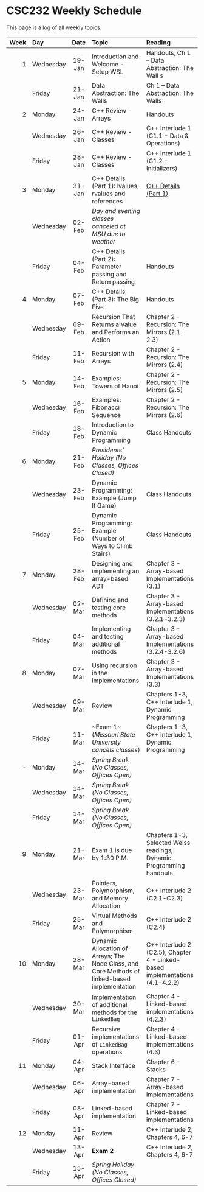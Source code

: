 # CSC232 Weekly Schedule

This page is a log of all weekly topics.

| Week | Day       |  Date  | Topic                                                                                         | Reading                                                                      |
|-----:|:----------|:------:|:----------------------------------------------------------------------------------------------|:-----------------------------------------------------------------------------|
|    1 | Wednesday | 19-Jan | Introduction and Welcome - Setup WSL                                                          | Handouts, Ch 1 – Data  Abstraction: The Wall s                               |
|      | Friday    | 21-Jan | Data  Abstraction: The Walls                                                                  | Ch 1 – Data  Abstraction: The Walls                                          |
|    2 | Monday    | 24-Jan | C++ Review - Arrays                                                                           | Handouts                                                                     |
|      | Wednesday | 26-Jan | C++ Review - Classes                                                                          | C++ Interlude 1 (C1.1 - Data & Operations)                                   |
|      | Friday    | 28-Jan | C++ Review - Classes                                                                          | C++ Interlude 1 (C1.2 - Initializers)                                        |
|    3 | Monday    | 31-Jan | C++ Details (Part 1): lvalues, rvalues and references                                         | [C++ Details (Part 1)](week03/cpp-details1.md)                               |
|      | Wednesday | 02-Feb | _Day and evening classes canceled at MSU due to weather_                                      |                                                                              |
|      | Friday    | 04-Feb | C++ Details (Part 2): Parameter passing and Return passing                                    | Handouts                                                                     |
|    4 | Monday    | 07-Feb | C++ Details (Part 3): The Big Five                                                            | Handouts                                                                     |
|      | Wednesday | 09-Feb | Recursion That Returns a Value and Performs an Action                                         | Chapter 2 - Recursion: The Mirrors (2.1-2.3)                                 |
|      | Friday    | 11-Feb | Recursion with Arrays                                                                         | Chapter 2 - Recursion: The Mirrors (2.4)                                     |
|    5 | Monday    | 14-Feb | Examples: Towers of Hanoi                                                                     | Chapter 2 - Recursion: The Mirrors (2.5)                                     |
|      | Wednesday | 16-Feb | Examples: Fibonacci Sequence                                                                  | Chapter 2 - Recursion: The Mirrors (2.6)                                     |
|      | Friday    | 18-Feb | Introduction to Dynamic Programming                                                           | Class Handouts                                                               |
|    6 | Monday    | 21-Feb | _Presidents' Holiday (No Classes, Offices Closed)_                                            |                                                                              |
|      | Wednesday | 23-Feb | Dynamic Programming: Example (Jump It Game)                                                   | Class Handouts                                                               |
|      | Friday    | 25-Feb | Dynamic Programming: Example (Number of Ways to Climb Stairs)                                 | Class Handouts                                                               |
|    7 | Monday    | 28-Feb | Designing and implementing an array-based ADT                                                 | Chapter 3 - Array-based Implementations (3.1)                                |
|      | Wednesday | 02-Mar | Defining and testing core methods                                                             | Chapter 3 - Array-based Implementations (3.2.1-3.2.3)                        |
|      | Friday    | 04-Mar | Implementing and testing additional methods                                                   | Chapter 3 - Array-based Implementations (3.2.4-3.2.6)                        |
|    8 | Monday    | 07-Mar | Using recursion in the implementations                                                        | Chapter 3 - Array-based Implementations (3.3)                                |
|      | Wednesday | 09-Mar | Review                                                                                        | Chapters 1-3, C++ Interlude 1, Dynamic Programming                           |
|      | Friday    | 11-Mar | ~~~Exam 1~~~ (_Missouri State University cancels classes_)                                    | Chapters 1-3, C++ Interlude 1, Dynamic Programming                           |
|    - | Monday    | 14-Mar | _Spring Break (No Classes, Offices Open)_                                                     |                                                                              |
|      | Wednesday | 14-Mar | _Spring Break (No Classes, Offices Open)_                                                     |                                                                              |
|      | Friday    | 14-Mar | _Spring Break (No Classes, Offices Open)_                                                     |                                                                              |
|    9 | Monday    | 21-Mar | Exam 1 is due by 1:30 P.M.                                                                    | Chapters 1-3, Selected Weiss readings, Dynamic Programming handouts          |
|      | Wednesday | 23-Mar | Pointers, Polymorphism, and Memory Allocation                                                 | C++ Interlude 2 (C2.1-C2.3)                                                  |
|      | Friday    | 25-Mar | Virtual Methods and Polymorphism                                                              | C++ Interlude 2 (C2.4)                                                       |
|   10 | Monday    | 28-Mar | Dynamic Allocation of Arrays; The Node Class, and Core Methods of linked-based implementation | C++ Interlude 2 (C2.5), Chapter 4 - Linked-based implementations (4.1-4.2.2) |
|      | Wednesday | 30-Mar | Implementation of additional methods for the `LinkedBag`                                      | Chapter 4 - Linked-based implementations (4.2.3)                             |
|      | Friday    | 01-Apr | Recursive implementations of `LinkedBag` operations                                           | Chapter 4 - Linked-based implementations (4.3)                               |
|   11 | Monday    | 04-Apr | Stack Interface                                                                               | Chapter 6 - Stacks                                                           |
|      | Wednesday | 06-Apr | Array-based implementation                                                                    | Chapter 7 - Array-based implementations                                      |
|      | Friday    | 08-Apr | Linked-based implementation                                                                   | Chapter 7 - Linked-based implementations                                     |
|   12 | Monday    | 11-Apr | Review                                                                                        | C++ Interlude 2, Chapters 4, 6-7                                             |
|      | Wednesday | 13-Apr | **Exam 2**                                                                                    | C++ Interlude 2, Chapters 4, 6-7                                             |
|      | Friday    | 15-Apr | _Spring Holiday (No Classes, Offices Closed)_                                                 |                                                                              |
